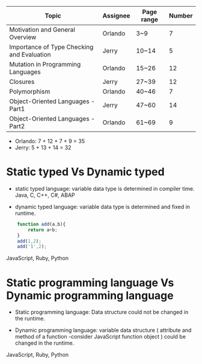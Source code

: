 
Topic     | Assignee|Page range|Number
-------- | ---  | --- | --- 
Motivation and General Overview| Orlando | 3~9 | 7
Importance of Type Checking and Evaluation | Jerry | 10~14 | 5
Mutation in Programming Languages | Orlando | 15~26| 12
Closures | Jerry | 27~39 | 12
Polymorphism | Orlando | 40~46 | 7
Object-Oriented Languages - Part1 | Jerry | 47~60 | 14
Object-Oriented Languages - Part2 | Orlando | 61~69 | 9

* Orlando: 7 + 12 + 7 + 9 = 35
* Jerry: 5 + 13 + 14 = 32 

# Static typed Vs Dynamic typed

* static typed language: variable data type is determined in compiler time.
Java, C, C++, C#, ABAP

* dynamic typed language: variable data type is determined and fixed in runtime.
```JavaScript
	function add(a,b){
		return a+b;
	}
	add(1,2);
	add('1',2);
```
JavaScript, Ruby, Python

# Static programming language Vs Dynamic programming language
* Static programming language: Data structure could not be changed in the runtime.

* Dynamic programming language: variable data structure ( attribute and method of a function -consider JavaScript function object ) could be changed in the runtime. 

JavaScript, Ruby, Python





